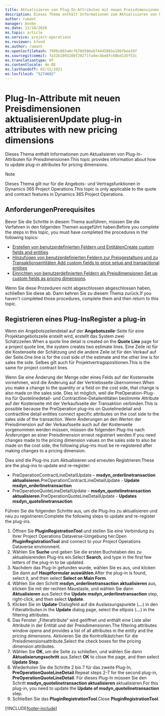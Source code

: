 ```yaml
---
title: Aktualisieren von Plug-In-Attributen mit neuen Preisdimensionen
description: Dieses Thema enthält Informationen zum Aktualisieren von Plug-In-Attributen für Preisdimensionen.
author: rumant
manager: Annbe
ms.date: 11/18/2020
ms.topic: article
ms.service: project-operations
ms.reviewer: kfend
ms.author: rumant
ms.openlocfilehash: 7999c003a0cf670d586ebf4445901e106fbee39f
ms.sourcegitcommit: fa32b1893286f20271fa4ec4be8fc68bd135f53c
ms.translationtype: HT
ms.contentlocale: de-DE
ms.lasthandoff: 02/15/2021
ms.locfileid: "5274682"
---
```

# <a name="update-plug-in-attributes-with-new-pricing-dimensions"></a><span data-ttu-id="5a057-103">Plug-In-Attribute mit neuen Preisdimensionen aktualisieren</span><span class="sxs-lookup"><span data-stu-id="5a057-103">Update plug-in attributes with new pricing dimensions</span></span>

<span data-ttu-id="5a057-104">Dieses Thema enthält Informationen zum Aktualisieren von Plug-In-Attributen für Preisdimensionen.</span><span class="sxs-lookup"><span data-stu-id="5a057-104">This topic provides information about how to update plug-in attributes for pricing dimensions.</span></span>

> [!NOTE]
> <span data-ttu-id="5a057-105">Dieses Thema gilt nur für die Angebots- und Vertragsfunktionen in Dynamics 365 Project Operations.</span><span class="sxs-lookup"><span data-stu-id="5a057-105">This topic is only applicable to the quote and contract features in Dynamics 365 Project Operations.</span></span>

## <a name="prerequisites"></a><span data-ttu-id="5a057-106">Anforderungen</span><span class="sxs-lookup"><span data-stu-id="5a057-106">Prerequisites</span></span>
<span data-ttu-id="5a057-107">Bevor Sie die Schritte in diesem Thema ausführen, müssen Sie die Verfahren in den folgenden Themen ausgeführt haben:</span><span class="sxs-lookup"><span data-stu-id="5a057-107">Before you complete the steps in this topic, you must have completed the procedures in the following topics:</span></span>

  - [<span data-ttu-id="5a057-108">Erstellen von benutzerdefinierten Feldern und Entitäten</span><span class="sxs-lookup"><span data-stu-id="5a057-108">Create custom fields and entities</span></span>](create-custom-fields-entities-pricing-dimensions.md) 
  - [<span data-ttu-id="5a057-109">Hinzufügen von benutzerdefinierten Feldern zur Preisgestaltung und zu Transaktionsentitäten </span><span class="sxs-lookup"><span data-stu-id="5a057-109">Add custom fields to price setup and transactional entities</span></span>](add-custom-fields-price-setup-transactional-entities.md)
  - <span data-ttu-id="5a057-110">[Einrichten von benutzerdefinierten Feldern als Preisdimensionen](set-up-custom-fields-pricing-dimensions.md).</span><span class="sxs-lookup"><span data-stu-id="5a057-110">[Set up custom fields as pricing dimensions](set-up-custom-fields-pricing-dimensions.md).</span></span> 
  
<span data-ttu-id="5a057-111">Wenn Sie diese Prozeduren nicht abgeschlossen abgeschlossen haben, schließen Sie diese ab. Dann kehren Sie zu diesem Thema zurück.</span><span class="sxs-lookup"><span data-stu-id="5a057-111">If you haven't completed those procedures, complete them and then return to this topic.</span></span>

## <a name="register-a-plug-in"></a><span data-ttu-id="5a057-112">Registrieren eines Plug-Ins</span><span class="sxs-lookup"><span data-stu-id="5a057-112">Register a plug-in</span></span>
<span data-ttu-id="5a057-113">Wenn ein Angebotszeilendetail auf der **Angebotszeile**-Seite für eine Projektangebotszeile erstellt wird, erstellt das System zwei Schätzzeilen.</span><span class="sxs-lookup"><span data-stu-id="5a057-113">When a quote line detail is created on the **Quote Line** page for a project quote line, the system creates two estimate lines.</span></span> <span data-ttu-id="5a057-114">Eine Zeile ist für die Kostenseite der Schätzung und die andere Zeile ist für den Verkauf auf der Seite.</span><span class="sxs-lookup"><span data-stu-id="5a057-114">One line is for the cost side of the estimate and the other line is for sales the side.</span></span> <span data-ttu-id="5a057-115">Selbes gilt auch für Projektvertragspositionen.</span><span class="sxs-lookup"><span data-stu-id="5a057-115">This is the same  for project contract lines.</span></span>

<span data-ttu-id="5a057-116">Wenn Sie eine Änderung der Menge oder eines Felds auf der Kostenseite vornehmen, wird die Änderung auf der Vertriebsseite übernommen.</span><span class="sxs-lookup"><span data-stu-id="5a057-116">When you make a change to the quantity or a field on the cost side, that change is also made on the sales side.</span></span> <span data-ttu-id="5a057-117">Dies ist möglich, weil die PreOperation-Plug-Ins für Quotelinedetail- und Contractline-Detailentitäten bestimmte Attribute auf der Kostenseite mit der Verkaufsseite der Transaktion verbinden.</span><span class="sxs-lookup"><span data-stu-id="5a057-117">This is possible because the PreOperation plug-ins on Quotelinedetail and contractline detail entities connect specific attributes on the cost side to the sales side of the transaction.</span></span> <span data-ttu-id="5a057-118">Wenn Änderungen an den Werten der Preisdimension auf der Verkaufsseite auch auf der Kostenseite vorgenommen werden müssen, müssen die folgenden Plug-Ins nach Änderungen an einer Preisdimension erneut registriert werden.</span><span class="sxs-lookup"><span data-stu-id="5a057-118">If you need changes made to the pricing dimension values on the sales side to also be made on the cost side, the following plug-ins must be re-registered after making changes to a pricing dimension.</span></span>

<span data-ttu-id="5a057-119">Dies sind die Plug-Ins zum Aktualisieren und erneuten Registrieren:</span><span class="sxs-lookup"><span data-stu-id="5a057-119">These are the plug-ins to update and re-register:</span></span>

- <span data-ttu-id="5a057-120">PreOperationContractLineDetailUpdate – **msdyn_orderlinetransaction aktualisieren**.</span><span class="sxs-lookup"><span data-stu-id="5a057-120">PreOperationContractLineDetailUpdate - **Update msdyn_orderlinetransaction**</span></span>
- <span data-ttu-id="5a057-121">PreOperationQuoteLineDetailUpdate – **msdyn_quotelinetransaction aktualisieren**.</span><span class="sxs-lookup"><span data-stu-id="5a057-121">PreOperationQuoteLineDetailUpdate - **Updates msdyn_quotelinetransaction**</span></span>

<span data-ttu-id="5a057-122">Führen Sie die folgenden Schritte aus, um die Plug-Ins zu aktualisieren und neu zu registrieren.</span><span class="sxs-lookup"><span data-stu-id="5a057-122">Complete the following steps to update and re-register the plug-ins.</span></span>

1. <span data-ttu-id="5a057-123">Öffnen Sie **PluginRegistrationTool** und stellen Sie eine Verbindung zu Ihrer Project Operations Dataverse-Umgebung her.</span><span class="sxs-lookup"><span data-stu-id="5a057-123">Open **PluginRegistrationTool** and connect to your Project Operations Dataverse environment.</span></span>
2. <span data-ttu-id="5a057-124">Wählen Sie **Suche** und geben Sie die ersten Buchstaben des zu aktualisierenden Plug-Ins ein.</span><span class="sxs-lookup"><span data-stu-id="5a057-124">Select **Search**, and type in the first few letters of the plug-in to be updated.</span></span>
3. <span data-ttu-id="5a057-125">Nachdem das Plug-In gefunden wurde, wählen Sie es aus, und klicken Sie dann auf **Hauptformular auswählen**.</span><span class="sxs-lookup"><span data-stu-id="5a057-125">After the plug-in is found, select it, and then select **Select on Main Form**.</span></span>
4. <span data-ttu-id="5a057-126">Wählen Sie den Schritt **msdyn_orderlinetransaction aktualisieren** aus, klicken Sie mit der rechten Maustaste, und wählen Sie dann **Aktualisieren** aus.</span><span class="sxs-lookup"><span data-stu-id="5a057-126">Select the **Update msdyn_orderlinetransaction** step, right-click, and then select **Update**.</span></span>
5. <span data-ttu-id="5a057-127">Klicken Sie im **Update**-Dialogfeld auf die Auslassungspunkte (**...**) in den Filterattributen.</span><span class="sxs-lookup"><span data-stu-id="5a057-127">In the **Update** dialog page, select the ellipsis (**...**) in the filtering attributes.</span></span>
6. <span data-ttu-id="5a057-128">Das Fenster „Filterattribute“ wird geöffnet und enthält eine Liste aller Attribute in der Entität und der Preisdimensionen.</span><span class="sxs-lookup"><span data-stu-id="5a057-128">The filtering attributes window opens and provides a list of all attributes in the entity and the pricing dimensions.</span></span> <span data-ttu-id="5a057-129">Aktivieren Sie die Kontrollkästchen für die Preisdimensionsattribute.</span><span class="sxs-lookup"><span data-stu-id="5a057-129">Select the check boxes for the pricing dimension attributes.</span></span>
7. <span data-ttu-id="5a057-130">Wählen Sie **OK**, um die Seite zu schließen, und wählen Sie dann **Aktualisierungsschritt** aus.</span><span class="sxs-lookup"><span data-stu-id="5a057-130">Select **OK** to close the page, and then select **Update Step**.</span></span>
8. <span data-ttu-id="5a057-131">Wiederholen Sie die Schritte 2 bis 7 für das zweite Plug-In, **PreOperationQuoteLineDetail**.</span><span class="sxs-lookup"><span data-stu-id="5a057-131">Repeat steps 2-7 for the second plug-in, **PreOperationQuoteLineDetail**.</span></span> <span data-ttu-id="5a057-132">Für dieses Plug-In müssen Sie den Schritt **msdyn_quotelinetransaction aktualisieren** aktualisieren.</span><span class="sxs-lookup"><span data-stu-id="5a057-132">For this plug-in, you need to update the **Update of msdyn_quotelinetransaction** step.</span></span>
9. <span data-ttu-id="5a057-133">Schließen Sie das **PluginRegistrationTool**.</span><span class="sxs-lookup"><span data-stu-id="5a057-133">Close **PluginRegistrationTool**.</span></span>


[!INCLUDE[footer-include](../includes/footer-banner.md)]